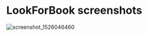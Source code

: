 # LookForBook screenshots
![screenshot_1526046460](https://user-images.githubusercontent.com/26773825/39927580-6afeee28-553b-11e8-81f1-e54e753cc196.png)
